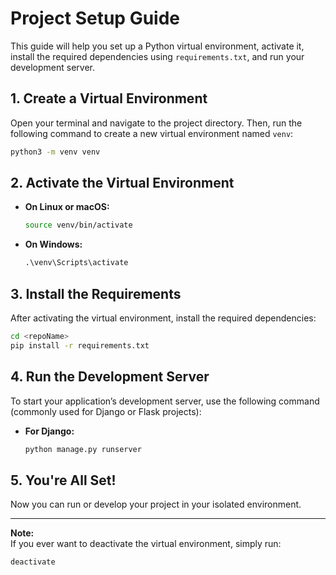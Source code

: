 # Project Setup Guide

This guide will help you set up a Python virtual environment, activate it, install the required dependencies using `requirements.txt`, and run your development server.

## 1. Create a Virtual Environment

Open your terminal and navigate to the project directory. Then, run the following command to create a new virtual environment named `venv`:

```bash
python3 -m venv venv
```

## 2. Activate the Virtual Environment

- **On Linux or macOS:**

    ```bash
    source venv/bin/activate
    ```

- **On Windows:**

    ```cmd
    .\venv\Scripts\activate
    ```

## 3. Install the Requirements

After activating the virtual environment, install the required dependencies:

```bash
cd <repoName>
pip install -r requirements.txt
```

## 4. Run the Development Server

To start your application’s development server, use the following command (commonly used for Django or Flask projects):

- **For Django:**

    ```bash
    python manage.py runserver
    ```

## 5. You're All Set!

Now you can run or develop your project in your isolated environment.

---

**Note:**  
If you ever want to deactivate the virtual environment, simply run:

```bash
deactivate
```
